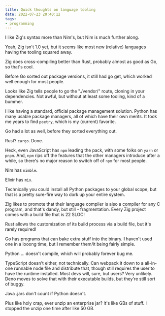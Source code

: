 ```yaml
---
title: Quick thoughts on language tooling
date: 2022-07-23 20:40:12
tags:
- programming
---
```


I like Zig's syntax more than Nim's, but Nim is much further along.

Yeah, Zig isn't 1.0 yet, but it seems like most new (relative) languages having the tooling squared away.

Zig does cross-compiling better than Rust, probably almost as good as Go, so that's cool.

Before Go sorted out package versions, it still had go get, which worked well enough for most people.

Looks like Zig tells people to go the "./vendor/" route, cloning in your dependencies. Not awful, but without at least some tooling, kind of a bummer.

I like having a standard, official package management solution. Python has many usable package managers, all of which have their own merits. It took me years to find `poetry`, which is my (current) favorite.

Go had a lot as well, before they sorted everything out.

Rust? `cargo`. Done.

Heck, even JavaScript has `npm` leading the pack, with some folks on `yarn` or `pnpm`. And, `npm` rips off the features that the other managers introduce after a while, so there's no major reason to switch off of `npm` for most people.

Nim has `nimble`.

Elixir has `mix`.

Technically you could install all Python packages to your global scope, but that is a pretty sure-fire way to dork up your entire system.

Zig likes to promote that their language compiler is also a compiler for any C program, and that's dandy, but still - fragmentation. Every Zig project comes with a build file that is 22 SLOC!

Rust allows the customization of its build process via a build file, but it's rarely required!

Go has programs that can bake extra stuff into the binary. I haven't used one in a looong time, but I remember them/it being fairly simple.

Python ... doesn't compile, which will probably forever bug me.

TypeScript doesn't either, not technically. Can webpack it down to a all-in-one runnable node file and distribute that, though still requires the user to have the runtime installed. Most devs will, sure, but users? Very unlikely. Deno moves to solve that with their executable builds, but they're still sort of buggy.

Java .jars don't count if Python doesn't.

Plus like holy crap, ever unzip an enterprise jar? It's like GBs of stuff. I stopped the unzip one time after like 50 GB.
